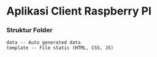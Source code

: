 # Aplikasi Client Raspberry PI

### Struktur Folder

```
data -- Auto generated data
template -- File static (HTML, CSS, JS)
```